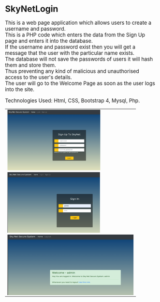 # SkyNetLogin
<big>
This is a web page application which allows users to create a username and password.<br>
This is a PHP code which enters the data from the Sign Up page and enters it into the database.<br>
If the username and password exist then you will get a message that the user with the particular name exists.<br>
The database will not save the passwords of users it will hash them and store them. <br>
Thus preventing any kind of malicious and unauthorised access to the user's details.<br>
The user will go to the Welcome Page as soon as the user logs into the site.<br>

Technologies Used: Html, CSS, Bootstrap 4, Mysql, Php.<br>
  <table>
  <tr>
    <td><img src="pics/signup.png" align="center" height=200></td>
    </tr>
    <tr>
     <td> <img src="pics/login.png" align="center" height=200></td>
      </tr>
    <tr>
     <td> <img src="pics/welcome.png" align="center" height=200></td>
  </tr>
</big>
